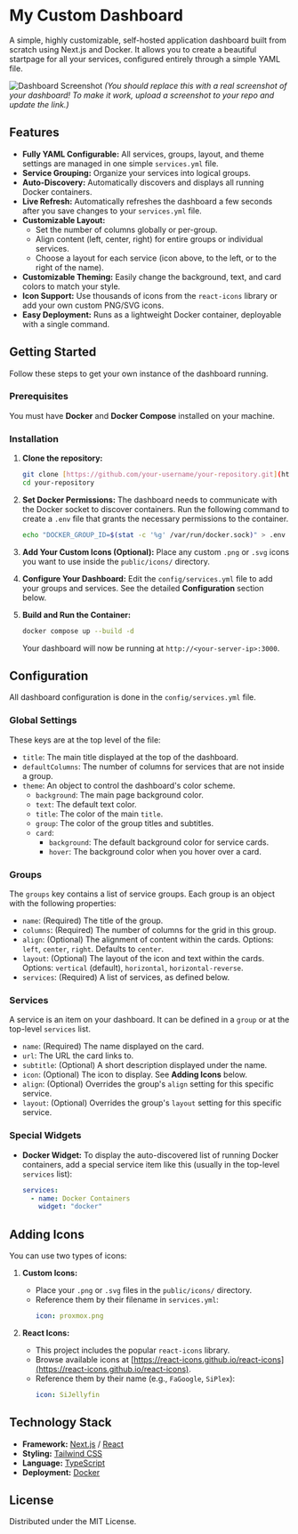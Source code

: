 # My Custom Dashboard

A simple, highly customizable, self-hosted application dashboard built from scratch using Next.js and Docker. It allows you to create a beautiful startpage for all your services, configured entirely through a simple YAML file.

![Dashboard Screenshot](https://raw.githubusercontent.com/username/repository/main/screenshot.png)
*(You should replace this with a real screenshot of your dashboard! To make it work, upload a screenshot to your repo and update the link.)*

## Features

-   **Fully YAML Configurable:** All services, groups, layout, and theme settings are managed in one simple `services.yml` file.
-   **Service Grouping:** Organize your services into logical groups.
-   **Auto-Discovery:** Automatically discovers and displays all running Docker containers.
-   **Live Refresh:** Automatically refreshes the dashboard a few seconds after you save changes to your `services.yml` file.
-   **Customizable Layout:**
    -   Set the number of columns globally or per-group.
    -   Align content (left, center, right) for entire groups or individual services.
    -   Choose a layout for each service (icon above, to the left, or to the right of the name).
-   **Customizable Theming:** Easily change the background, text, and card colors to match your style.
-   **Icon Support:** Use thousands of icons from the `react-icons` library or add your own custom PNG/SVG icons.
-   **Easy Deployment:** Runs as a lightweight Docker container, deployable with a single command.

## Getting Started

Follow these steps to get your own instance of the dashboard running.

### Prerequisites

You must have **Docker** and **Docker Compose** installed on your machine.

### Installation

1.  **Clone the repository:**
    ```bash
    git clone [https://github.com/your-username/your-repository.git](https://github.com/your-username/your-repository.git)
    cd your-repository
    ```

2.  **Set Docker Permissions:**
    The dashboard needs to communicate with the Docker socket to discover containers. Run the following command to create a `.env` file that grants the necessary permissions to the container.
    ```bash
    echo "DOCKER_GROUP_ID=$(stat -c '%g' /var/run/docker.sock)" > .env
    ```

3.  **Add Your Custom Icons (Optional):**
    Place any custom `.png` or `.svg` icons you want to use inside the `public/icons/` directory.

4.  **Configure Your Dashboard:**
    Edit the `config/services.yml` file to add your groups and services. See the detailed **Configuration** section below.

5.  **Build and Run the Container:**
    ```bash
    docker compose up --build -d
    ```
    Your dashboard will now be running at `http://<your-server-ip>:3000`.

## Configuration

All dashboard configuration is done in the `config/services.yml` file.

### Global Settings

These keys are at the top level of the file:

-   `title`: The main title displayed at the top of the dashboard.
-   `defaultColumns`: The number of columns for services that are not inside a group.
-   `theme`: An object to control the dashboard's color scheme.
    -   `background`: The main page background color.
    -   `text`: The default text color.
    -   `title`: The color of the main `title`.
    -   `group`: The color of the group titles and subtitles.
    -   `card`:
        -   `background`: The default background color for service cards.
        -   `hover`: The background color when you hover over a card.

### Groups

The `groups` key contains a list of service groups. Each group is an object with the following properties:

-   `name`: (Required) The title of the group.
-   `columns`: (Required) The number of columns for the grid in this group.
-   `align`: (Optional) The alignment of content within the cards. Options: `left`, `center`, `right`. Defaults to `center`.
-   `layout`: (Optional) The layout of the icon and text within the cards. Options: `vertical` (default), `horizontal`, `horizontal-reverse`.
-   `services`: (Required) A list of services, as defined below.

### Services

A service is an item on your dashboard. It can be defined in a `group` or at the top-level `services` list.

-   `name`: (Required) The name displayed on the card.
-   `url`: The URL the card links to.
-   `subtitle`: (Optional) A short description displayed under the name.
-   `icon`: (Optional) The icon to display. See **Adding Icons** below.
-   `align`: (Optional) Overrides the group's `align` setting for this specific service.
-   `layout`: (Optional) Overrides the group's `layout` setting for this specific service.

### Special Widgets

-   **Docker Widget:** To display the auto-discovered list of running Docker containers, add a special service item like this (usually in the top-level `services` list):
    ```yaml
    services:
      - name: Docker Containers
        widget: "docker"
    ```

## Adding Icons

You can use two types of icons:

1.  **Custom Icons:**
    -   Place your `.png` or `.svg` files in the `public/icons/` directory.
    -   Reference them by their filename in `services.yml`:
        ```yaml
        icon: proxmox.png
        ```

2.  **React Icons:**
    -   This project includes the popular `react-icons` library.
    -   Browse available icons at [https://react-icons.github.io/react-icons](https://react-icons.github.io/react-icons).
    -   Reference them by their name (e.g., `FaGoogle`, `SiPlex`):
        ```yaml
        icon: SiJellyfin
        ```

## Technology Stack

-   **Framework:** [Next.js](https://nextjs.org/) / [React](https://reactjs.org/)
-   **Styling:** [Tailwind CSS](https://tailwindcss.com/)
-   **Language:** [TypeScript](https://www.typescriptlang.org/)
-   **Deployment:** [Docker](https://www.docker.com/)

## License

Distributed under the MIT License.